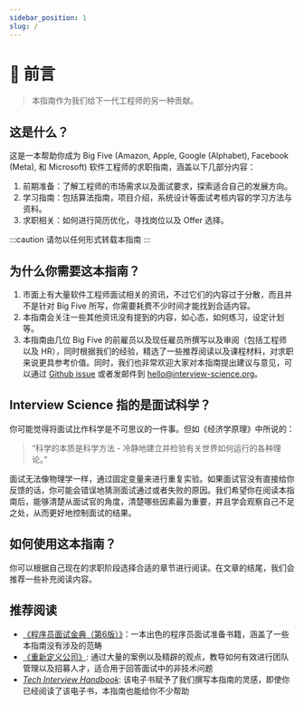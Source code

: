 ```yaml
---
sidebar_position: 1
slug: /
---
```


# 📖 前言

> 本指南作为我们给下一代工程师的另一种贡献。

## 这是什么？

这是一本帮助你成为 Big Five (Amazon, Apple, Google (Alphabet), Facebook (Meta), 和 Microsoft) 软件工程师的求职指南，涵盖以下几部分内容：

1. 前期准备：了解工程师的市场需求以及面试要求，探索适合自己的发展方向。
2. 学习指南：包括算法指南，项目介绍，系统设计等面试考核内容的学习方法与资料。
3. 求职相关：如何进行简历优化，寻找岗位以及 Offer 选择。

:::caution
请勿以任何形式转载本指南
:::

## 为什么你需要这本指南？

1. 市面上有大量软件工程师面试相关的资讯，不过它们的内容过于分散，而且并不是针对 Big Five 所写，你需要耗费不少时间才能找到合适内容。
2. 本指南会关注一些其他资讯没有提到的内容，如心态，如何练习，设定计划等。
3. 本指南由几位 Big Five 的前雇员以及现任雇员所撰写以及审阅（包括工程师以及 HR），同时根据我们的经验，精选了一些推荐阅读以及课程材料，对求职来说更具参考价值。同时，我们也非常欢迎大家对本指南提出建议与意见，可以通过 [Github issue](https://github.com/Interview-Science/interview-english) 或者发邮件到 hello@interview-science.org。

## Interview Science 指的是面试科学？
你可能觉得将面试比作科学是不可思议的一件事。但如《经济学原理》中所说的：

> “科学的本质是科学方法 - 冷静地建立并检验有关世界如何运行的各种理论。”

面试无法像物理学一样，通过固定变量来进行重复实验。如果面试官没有直接给你反馈的话，你可能会错误地猜测面试通过或者失败的原因。我们希望你在阅读本指南后，能够清楚从面试官的角度，清楚哪些因素最为重要，并且学会观察自己不足之处，从而更好地控制面试的结果。

## 如何使用这本指南？

你可以根据自己现在的求职阶段选择合适的章节进行阅读。在文章的结尾，我们会推荐一些补充阅读内容。

## 推荐阅读

- [《程序员面试金典（第6版）》](https://book.douban.com/subject/34813624/)：一本出色的程序员面试准备书籍，涵盖了一些本指南没有涉及的范畴
- [《重新定义公司》](https://book.douban.com/subject/26582822/): 通过大量的案例以及精辟的观点，教导如何有效进行团队管理以及招募人才，适合用于回答面试中的非技术问题
- *[Tech Interview Handbook](https://techinterviewhandbook.org/)*: 该电子书赋予了我们撰写本指南的灵感，即使你已经阅读了该电子书，本指南也能给你不少帮助
